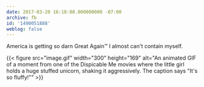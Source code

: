 ```yaml
---
date: 2017-03-20 16:18:08.000000000 -07:00
archive: fb
id: '1490051888'
weblog: false
---
```


America is getting so darn Great Again™ I almost can't contain myself.

{{< figure
	src="image.gif"
	width="300"
	height="169"
	alt="An animated GIF of a moment from one of the Dispicable Me movies where the little girl holds a huge stuffed unicorn, shaking it aggressively. The caption says \"It's so fluffy!\"" >}}